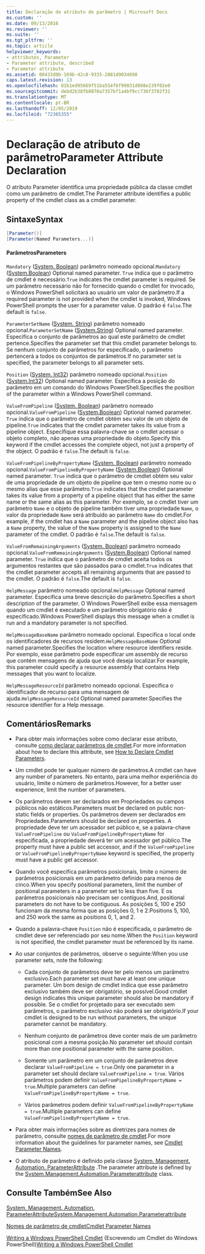 ```yaml
---
title: Declaração de atributo de parâmetro | Microsoft Docs
ms.custom: ''
ms.date: 09/13/2016
ms.reviewer: ''
ms.suite: ''
ms.tgt_pltfrm: ''
ms.topic: article
helpviewer_keywords:
- attributes, Parameter
- Parameter attribute, described
- Parameter attribute
ms.assetid: 08433d0b-169b-42c8-9335-2881d9034698
caps.latest.revision: 13
ms.openlocfilehash: 81b1ed95669f51ba554f6f99031d098e239f02e0
ms.sourcegitcommit: debd2b38fb8070a7357bf1a4bf9cc736f3702f31
ms.translationtype: MT
ms.contentlocale: pt-BR
ms.lasthandoff: 12/05/2019
ms.locfileid: "72365355"
---
```

# <a name="parameter-attribute-declaration"></a><span data-ttu-id="70a31-102">Declaração de atributo de parâmetro</span><span class="sxs-lookup"><span data-stu-id="70a31-102">Parameter Attribute Declaration</span></span>

<span data-ttu-id="70a31-103">O atributo Parameter identifica uma propriedade pública da classe cmdlet como um parâmetro de cmdlet.</span><span class="sxs-lookup"><span data-stu-id="70a31-103">The Parameter attribute identifies a public property of the cmdlet class as a cmdlet parameter.</span></span>

## <a name="syntax"></a><span data-ttu-id="70a31-104">Sintaxe</span><span class="sxs-lookup"><span data-stu-id="70a31-104">Syntax</span></span>

```csharp
[Parameter()]
[Parameter(Named Parameters...)]
```

#### <a name="parameters"></a><span data-ttu-id="70a31-105">Parâmetros</span><span class="sxs-lookup"><span data-stu-id="70a31-105">Parameters</span></span>

<span data-ttu-id="70a31-106">`Mandatory` ([System. Boolean](/dotnet/api/System.Boolean)) parâmetro nomeado opcional.</span><span class="sxs-lookup"><span data-stu-id="70a31-106">`Mandatory` ([System.Boolean](/dotnet/api/System.Boolean)) Optional named parameter.</span></span> <span data-ttu-id="70a31-107">`True` indica que o parâmetro de cmdlet é necessário.</span><span class="sxs-lookup"><span data-stu-id="70a31-107">`True` indicates the cmdlet parameter is required.</span></span> <span data-ttu-id="70a31-108">Se um parâmetro necessário não for fornecido quando o cmdlet for invocado, o Windows PowerShell solicitará ao usuário um valor de parâmetro.</span><span class="sxs-lookup"><span data-stu-id="70a31-108">If a required parameter is not provided when the cmdlet is invoked, Windows PowerShell prompts the user for a parameter value.</span></span> <span data-ttu-id="70a31-109">O padrão é `false`.</span><span class="sxs-lookup"><span data-stu-id="70a31-109">The default is `false`.</span></span>

<span data-ttu-id="70a31-110">`ParameterSetName` ([System. String](/dotnet/api/System.String)) parâmetro nomeado opcional.</span><span class="sxs-lookup"><span data-stu-id="70a31-110">`ParameterSetName` ([System.String](/dotnet/api/System.String)) Optional named parameter.</span></span> <span data-ttu-id="70a31-111">Especifica o conjunto de parâmetros ao qual este parâmetro de cmdlet pertence.</span><span class="sxs-lookup"><span data-stu-id="70a31-111">Specifies the parameter set that this cmdlet parameter belongs to.</span></span> <span data-ttu-id="70a31-112">Se nenhum conjunto de parâmetros for especificado, o parâmetro pertencerá a todos os conjuntos de parâmetros.</span><span class="sxs-lookup"><span data-stu-id="70a31-112">If no parameter set is specified, the parameter belongs to all parameter sets.</span></span>

<span data-ttu-id="70a31-113">`Position` ([System. Int32](/dotnet/api/System.Int32)) parâmetro nomeado opcional.</span><span class="sxs-lookup"><span data-stu-id="70a31-113">`Position` ([System.Int32](/dotnet/api/System.Int32)) Optional named parameter.</span></span> <span data-ttu-id="70a31-114">Especifica a posição do parâmetro em um comando do Windows PowerShell.</span><span class="sxs-lookup"><span data-stu-id="70a31-114">Specifies the position of the parameter within a Windows PowerShell command.</span></span>

<span data-ttu-id="70a31-115">`ValueFromPipeline` ([System. Boolean](/dotnet/api/System.Boolean)) parâmetro nomeado opcional.</span><span class="sxs-lookup"><span data-stu-id="70a31-115">`ValueFromPipeline` ([System.Boolean](/dotnet/api/System.Boolean)) Optional named parameter.</span></span> <span data-ttu-id="70a31-116">`True` indica que o parâmetro de cmdlet obtém seu valor de um objeto de pipeline.</span><span class="sxs-lookup"><span data-stu-id="70a31-116">`True` indicates that the cmdlet parameter takes its value from a pipeline object.</span></span> <span data-ttu-id="70a31-117">Especifique essa palavra-chave se o cmdlet acessar o objeto completo, não apenas uma propriedade do objeto.</span><span class="sxs-lookup"><span data-stu-id="70a31-117">Specify this keyword if the cmdlet accesses the complete object, not just a property of the object.</span></span> <span data-ttu-id="70a31-118">O padrão é `false`.</span><span class="sxs-lookup"><span data-stu-id="70a31-118">The default is `false`.</span></span>

<span data-ttu-id="70a31-119">`ValueFromPipelineByPropertyName` ([System. Boolean](/dotnet/api/System.Boolean)) parâmetro nomeado opcional.</span><span class="sxs-lookup"><span data-stu-id="70a31-119">`ValueFromPipelineByPropertyName` ([System.Boolean](/dotnet/api/System.Boolean)) Optional named parameter.</span></span> <span data-ttu-id="70a31-120">`True` indica que o parâmetro de cmdlet obtém seu valor de uma propriedade de um objeto de pipeline que tem o mesmo nome ou o mesmo alias que esse parâmetro.</span><span class="sxs-lookup"><span data-stu-id="70a31-120">`True` indicates that the cmdlet parameter takes its value from a property of a pipeline object that has either the same name or the same alias as this parameter.</span></span> <span data-ttu-id="70a31-121">Por exemplo, se o cmdlet tiver um parâmetro `Name` e o objeto de pipeline também tiver uma propriedade `Name`, o valor da propriedade `Name` será atribuído ao parâmetro `Name` do cmdlet.</span><span class="sxs-lookup"><span data-stu-id="70a31-121">For example, if the cmdlet has a `Name` parameter and the pipeline object also has a `Name` property, the value of the `Name` property is assigned to the `Name` parameter of the cmdlet.</span></span> <span data-ttu-id="70a31-122">O padrão é `false`.</span><span class="sxs-lookup"><span data-stu-id="70a31-122">The default is `false`.</span></span>

<span data-ttu-id="70a31-123">`ValueFromRemainingArguments` ([System. Boolean](/dotnet/api/System.Boolean)) parâmetro nomeado opcional.</span><span class="sxs-lookup"><span data-stu-id="70a31-123">`ValueFromRemainingArguments` ([System.Boolean](/dotnet/api/System.Boolean)) Optional named parameter.</span></span> <span data-ttu-id="70a31-124">`True` indica que o parâmetro de cmdlet aceita todos os argumentos restantes que são passados para o cmdlet.</span><span class="sxs-lookup"><span data-stu-id="70a31-124">`True` indicates that the cmdlet parameter accepts all remaining arguments that are passed to the cmdlet.</span></span> <span data-ttu-id="70a31-125">O padrão é `false`.</span><span class="sxs-lookup"><span data-stu-id="70a31-125">The default is `false`.</span></span>

<span data-ttu-id="70a31-126">`HelpMessage` parâmetro nomeado opcional.</span><span class="sxs-lookup"><span data-stu-id="70a31-126">`HelpMessage` Optional named parameter.</span></span> <span data-ttu-id="70a31-127">Especifica uma breve descrição do parâmetro.</span><span class="sxs-lookup"><span data-stu-id="70a31-127">Specifies a short description of the parameter.</span></span> <span data-ttu-id="70a31-128">O Windows PowerShell exibe essa mensagem quando um cmdlet é executado e um parâmetro obrigatório não é especificado.</span><span class="sxs-lookup"><span data-stu-id="70a31-128">Windows PowerShell displays this message when a cmdlet is run and a mandatory parameter is not specified.</span></span>

<span data-ttu-id="70a31-129">`HelpMessageBaseName` parâmetro nomeado opcional. Especifica o local onde os identificadores de recursos residem.</span><span class="sxs-lookup"><span data-stu-id="70a31-129">`HelpMessageBaseName` Optional named parameter.Specifies the location where resource identifiers reside.</span></span> <span data-ttu-id="70a31-130">Por exemplo, esse parâmetro pode especificar um assembly de recurso que contém mensagens de ajuda que você deseja localizar.</span><span class="sxs-lookup"><span data-stu-id="70a31-130">For example, this parameter could specify a resource assembly that contains Help messages that you want to localize.</span></span>

<span data-ttu-id="70a31-131">`HelpMessageResourceId` parâmetro nomeado opcional. Especifica o identificador de recurso para uma mensagem de ajuda.</span><span class="sxs-lookup"><span data-stu-id="70a31-131">`HelpMessageResourceId` Optional named parameter.Specifies the resource identifier for a Help message.</span></span>

## <a name="remarks"></a><span data-ttu-id="70a31-132">Comentários</span><span class="sxs-lookup"><span data-stu-id="70a31-132">Remarks</span></span>

- <span data-ttu-id="70a31-133">Para obter mais informações sobre como declarar esse atributo, consulte [como declarar parâmetros de cmdlet](./how-to-declare-cmdlet-parameters.md).</span><span class="sxs-lookup"><span data-stu-id="70a31-133">For more information about how to declare this attribute, see [How to Declare Cmdlet Parameters](./how-to-declare-cmdlet-parameters.md).</span></span>

- <span data-ttu-id="70a31-134">Um cmdlet pode ter qualquer número de parâmetros.</span><span class="sxs-lookup"><span data-stu-id="70a31-134">A cmdlet can have any number of parameters.</span></span> <span data-ttu-id="70a31-135">No entanto, para uma melhor experiência do usuário, limite o número de parâmetros.</span><span class="sxs-lookup"><span data-stu-id="70a31-135">However, for a better user experience, limit the number of parameters.</span></span>

- <span data-ttu-id="70a31-136">Os parâmetros devem ser declarados em Propriedades ou campos públicos não estáticos.</span><span class="sxs-lookup"><span data-stu-id="70a31-136">Parameters must be declared on public non-static fields or properties.</span></span> <span data-ttu-id="70a31-137">Os parâmetros devem ser declarados em Propriedades.</span><span class="sxs-lookup"><span data-stu-id="70a31-137">Parameters should be declared on properties.</span></span> <span data-ttu-id="70a31-138">A propriedade deve ter um acessador set público e, se a palavra-chave `ValueFromPipeline` ou `ValueFromPipelineByPropertyName` for especificada, a propriedade deverá ter um acessador get público.</span><span class="sxs-lookup"><span data-stu-id="70a31-138">The property must have a public set accessor, and if the `ValueFromPipeline` or `ValueFromPipelineByPropertyName` keyword is specified, the property must have a public get accessor.</span></span>

- <span data-ttu-id="70a31-139">Quando você especifica parâmetros posicionais, limite o número de parâmetros posicionais em um parâmetro definido para menos de cinco.</span><span class="sxs-lookup"><span data-stu-id="70a31-139">When you specify positional parameters,  limit the number of positional parameters in a parameter set to less than five.</span></span> <span data-ttu-id="70a31-140">E os parâmetros posicionais não precisam ser contíguos.</span><span class="sxs-lookup"><span data-stu-id="70a31-140">And, positional parameters do not have to be contiguous.</span></span> <span data-ttu-id="70a31-141">As posições 5, 100 e 250 funcionam da mesma forma que as posições 0, 1 e 2.</span><span class="sxs-lookup"><span data-stu-id="70a31-141">Positions 5, 100, and 250 work the same as positions 0, 1, and 2.</span></span>

- <span data-ttu-id="70a31-142">Quando a palavra-chave `Position` não é especificada, o parâmetro de cmdlet deve ser referenciado por seu nome.</span><span class="sxs-lookup"><span data-stu-id="70a31-142">When the `Position` keyword is not specified, the cmdlet parameter must be referenced by its name.</span></span>

- <span data-ttu-id="70a31-143">Ao usar conjuntos de parâmetros, observe o seguinte:</span><span class="sxs-lookup"><span data-stu-id="70a31-143">When you use parameter sets, note the following:</span></span>

    - <span data-ttu-id="70a31-144">Cada conjunto de parâmetros deve ter pelo menos um parâmetro exclusivo.</span><span class="sxs-lookup"><span data-stu-id="70a31-144">Each parameter set must have at least one unique parameter.</span></span> <span data-ttu-id="70a31-145">Um bom design de cmdlet indica que esse parâmetro exclusivo também deve ser obrigatório, se possível.</span><span class="sxs-lookup"><span data-stu-id="70a31-145">Good cmdlet design indicates this unique parameter should also be mandatory if possible.</span></span> <span data-ttu-id="70a31-146">Se o cmdlet for projetado para ser executado sem parâmetros, o parâmetro exclusivo não poderá ser obrigatório.</span><span class="sxs-lookup"><span data-stu-id="70a31-146">If your cmdlet is designed to be run without parameters, the unique parameter cannot be mandatory.</span></span>

    - <span data-ttu-id="70a31-147">Nenhum conjunto de parâmetros deve conter mais de um parâmetro posicional com a mesma posição.</span><span class="sxs-lookup"><span data-stu-id="70a31-147">No parameter set should contain more than one positional parameter with the same position.</span></span>

    - <span data-ttu-id="70a31-148">Somente um parâmetro em um conjunto de parâmetros deve declarar `ValueFromPipeline = true`.</span><span class="sxs-lookup"><span data-stu-id="70a31-148">Only one parameter in a parameter set should declare `ValueFromPipeline = true`.</span></span> <span data-ttu-id="70a31-149">Vários parâmetros podem definir `ValueFromPipelineByPropertyName = true`.</span><span class="sxs-lookup"><span data-stu-id="70a31-149">Multiple parameters can define `ValueFromPipelineByPropertyName = true`.</span></span>

    - <span data-ttu-id="70a31-150">Vários parâmetros podem definir `ValueFromPipelineByPropertyName = true`.</span><span class="sxs-lookup"><span data-stu-id="70a31-150">Multiple parameters can define `ValueFromPipelineByPropertyName = true`.</span></span>

- <span data-ttu-id="70a31-151">Para obter mais informações sobre as diretrizes para nomes de parâmetro, consulte [nomes de parâmetro de cmdlet](standard-cmdlet-parameter-names-and-types.md).</span><span class="sxs-lookup"><span data-stu-id="70a31-151">For more information about the guidelines for parameter names, see [Cmdlet Parameter Names](standard-cmdlet-parameter-names-and-types.md).</span></span>

- <span data-ttu-id="70a31-152">O atributo de parâmetro é definido pela classe [System. Management. Automation. ParameterAttribute](/dotnet/api/System.Management.Automation.ParameterAttribute) .</span><span class="sxs-lookup"><span data-stu-id="70a31-152">The parameter attribute is defined by the [System.Management.Automation.Parameterattribute](/dotnet/api/System.Management.Automation.ParameterAttribute) class.</span></span>

## <a name="see-also"></a><span data-ttu-id="70a31-153">Consulte Também</span><span class="sxs-lookup"><span data-stu-id="70a31-153">See Also</span></span>

[<span data-ttu-id="70a31-154">System. Management. Automation. ParameterAttribute</span><span class="sxs-lookup"><span data-stu-id="70a31-154">System.Management.Automation.Parameterattribute</span></span>](/dotnet/api/System.Management.Automation.ParameterAttribute)

[<span data-ttu-id="70a31-155">Nomes de parâmetro de cmdlet</span><span class="sxs-lookup"><span data-stu-id="70a31-155">Cmdlet Parameter Names</span></span>](standard-cmdlet-parameter-names-and-types.md)

<span data-ttu-id="70a31-156">[Writing a Windows PowerShell Cmdlet](./writing-a-windows-powershell-cmdlet.md) (Escrevendo um Cmdlet do Windows PowerShell)</span><span class="sxs-lookup"><span data-stu-id="70a31-156">[Writing a Windows PowerShell Cmdlet](./writing-a-windows-powershell-cmdlet.md)</span></span>
